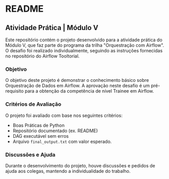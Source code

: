 # README

## Atividade Prática | Módulo V

Este repositório contém o projeto desenvolvido para a atividade prática do Módulo V, que faz parte do programa da trilha "Orquestração com Airflow". O desafio foi realizado individualmente, seguindo as instruções fornecidas no repositório do Airflow Tooltorial.

### Objetivo

O objetivo deste projeto é demonstrar o conhecimento básico sobre Orquestração de Dados em Airflow. A aprovação neste desafio é um pré-requisito para a obtenção da competência de nível Trainee em Airflow.

### Critérios de Avaliação

O projeto foi avaliado com base nos seguintes critérios:

- Boas Práticas de Python
- Repositório documentado (ex. README)
- DAG executável sem erros
- Arquivo `final_output.txt` com valor esperado.

### Discussões e Ajuda

Durante o desenvolvimento do projeto, houve discussões e pedidos de ajuda aos colegas, mantendo a individualidade do trabalho.